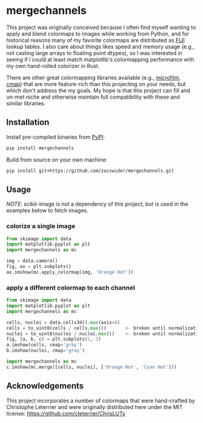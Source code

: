 # mergechannels

This project was originally conceived because I often find myself wanting to apply and blend colormaps to images while working from Python, and for historical reasons many of my favorite colormaps are distributed as [FIJI](https://imagej.net/software/fiji/) lookup tables. I also care about things likes speed and memory usage (e.g., not casting large arrays to floating point dtypes), so I was interested in seeing if I could at least match matplotlib's colormapping performance with my own hand-rolled colorizer in Rust.

There are other great colormapping libraries available (e.g., [microfilm](https://github.com/guiwitz/microfilm), [cmap](https://github.com/pyapp-kit/cmap)) that are more feature-rich than this projecting on your needs, but which don't address the my goals. My hope is that this project can fill and un-met niche and otherwise maintain full compatibility with these and similar libraries.

## Installation

Install pre-compiled binaries from [PyPI](https://pypi.org/project/mergechannels/):
```bash
pip install mergechannels
```

Build from source on your own machine:
```bash
pip install git+https://github.com/zacswider/mergechannels.git
```

## Usage
*NOTE*: scikit-image is not a dependency of this project, but is used in the examples below to fetch images.

### colorize a single image

```python
from skimage import data
import matplotlib.pyplot as plt
import mergechannels as mc

img = data.camera()
fig, ax = plt.subplots()
ax.imshow(mc.apply_colormap(img, 'Orange Hot'))
```

### apply a different colormap to each channel
```python
from skimage import data
import matplotlib.pyplot as plt
import mergechannels as mc

cells, nuclei = data.cells3d().max(axis=0)
cells = to_uint8(cells / cells.max())       <- broken until normalization is handled
nuclei = to_uint8(nuclei / nuclei.max())    <- broken until normalization is handled
fig, (a, b, c) = plt.subplots(1, 3)
a.imshow(cells, cmap='gray')
b.imshow(nuclei, cmap='gray')

import mergechannels as mc
c.imshow(mc.merge([cells, nuclei], ['Orange Hot', 'Cyan Hot']))
```

## Acknowledgements
This project incorporates a number of colormaps that were hand-crafted by Christophe Leterrier and were originally distributed here under the MIT license: https://github.com/cleterrier/ChrisLUTs